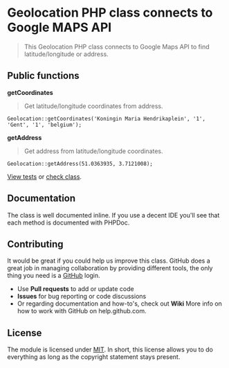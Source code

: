 # Geolocation PHP class connects to Google MAPS API

> This Geolocation PHP class connects to Google Maps API to find latitude/longitude or address.

## Public functions

**getCoordinates**

> Get latitude/longitude coordinates from address.
```
Geolocation::getCoordinates('Koningin Maria Hendrikaplein', '1', 'Gent', '1', 'belgium');
```

**getAddress**

> Get address from latitude/longitude coordinates.
```
Geolocation::getAddress(51.0363935, 3.7121008);
```

[View tests](./examples/example.php) or [check class](./src/Geolocation.php).

## Documentation

The class is well documented inline. If you use a decent IDE you'll see that each method is documented with PHPDoc.

## Contributing

It would be great if you could help us improve this class. GitHub does a great job in managing collaboration by providing different tools, the only thing you need is a [GitHub](http://github.com) login.

* Use **Pull requests** to add or update code
* **Issues** for bug reporting or code discussions
* Or regarding documentation and how-to's, check out **Wiki**
More info on how to work with GitHub on help.github.com.

## License

The module is licensed under [MIT](./LICENSE). In short, this license allows you to do everything as long as the copyright statement stays present.